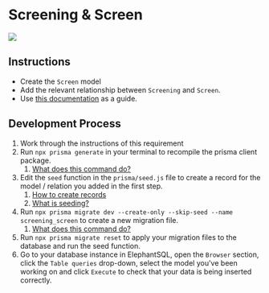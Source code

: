 # Screening & Screen

![](../assets/ScreeningScreen_Relation.PNG)

## Instructions

- Create the `Screen` model
- Add the relevant relationship between `Screening` and `Screen`.
- Use [this documentation](https://www.prisma.io/docs/concepts/components/prisma-schema/relations/one-to-many-relations) as a guide.

## Development Process

1. Work through the instructions of this requirement
2. Run `npx prisma generate` in your terminal to recompile the prisma client package.
   1. [What does this command do?](../resources/prisma-generate.md)
3. Edit the `seed` function in the `prisma/seed.js` file to create a record for the model / relation you added in the first step.
   1. [How to create records](https://www.prisma.io/docs/concepts/components/prisma-client/crud#create-a-single-record)
   2. [What is seeding?](../resources/db-seeding.md)
4. Run `npx prisma migrate dev --create-only --skip-seed --name screening_screen` to create a new migration file.
   1. [What does this command do?](../resources/db-migrations.md)
5. Run `npx prisma migrate reset` to apply your migration files to the database and run the seed function.
6. Go to your database instance in ElephantSQL, open the `Browser` section, click the `Table queries` drop-down, select the model you've been working on and click `Execute` to check that your data is being inserted correctly.
